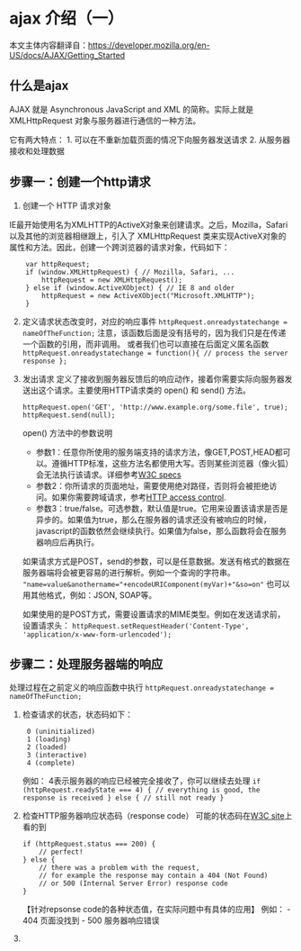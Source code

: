 ajax 介绍（一）
==============

本文主体内容翻译自：https://developer.mozilla.org/en-US/docs/AJAX/Getting_Started

什么是ajax
-----------
AJAX 就是 Asynchronous JavaScript and XML 的简称。实际上就是 XMLHttpRequest 对象与服务器进行通信的一种方法。

它有两大特点：
    1. 可以在不重新加载页面的情况下向服务器发送请求
    2. 从服务器接收和处理数据


步骤一：创建一个http请求
------------------------
1. 创建一个 HTTP 请求对象

IE最开始使用名为XMLHTTP的ActiveX对象来创建请求。之后，Mozilla，Safari以及其他的浏览器相继跟上，引入了 XMLHttpRequest 类来实现ActiveX对象的属性和方法。因此，创建一个跨浏览器的请求对象，代码如下：

        var httpRequest;
        if (window.XMLHttpRequest) { // Mozilla, Safari, ...
            httpRequest = new XMLHttpRequest();
        } else if (window.ActiveXObject) { // IE 8 and older
            httpRequest = new ActiveXObject("Microsoft.XMLHTTP");
        }

2. 定义请求状态改变时，对应的响应事件
        ```
        httpRequest.onreadystatechange = nameOfTheFunction;
        ```
    注意，该函数后面是没有括号的，因为我们只是在传递一个函数的引用，而非调用。
    或者我们也可以直接在后面定义匿名函数
        ```
        httpRequest.onreadystatechange = function(){
            // process the server response
        };
        ```

3. 发出请求
    定义了接收到服务器反馈后的响应动作，接着你需要实际向服务器发送出这个请求。主要使用HTTP请求类的 open() 和 send() 方法。
    
    ```
    httpRequest.open('GET', 'http://www.example.org/some.file', true);
    httpRequest.send(null);
    ```
    
    open() 方法中的参数说明
    - 参数1：任意你所使用的服务端支持的请求方法，像GET,POST,HEAD都可以。遵循HTTP标准，这些方法名都使用大写。否则某些浏览器（像火狐）会无法执行该请求。详细参考[W3C specs](http://www.w3.org/Protocols/rfc2616/rfc2616-sec9.html)
    - 参数2：你所请求的页面地址，需要使用绝对路径，否则将会被拒绝访问。如果你需要跨域请求，参考[HTTP access control](https://developer.mozilla.org/en-US/docs/Web/HTTP/Access_control_CORS).
    - 参数3：true/false。可选参数，默认值是true。它用来设置该请求是否是异步的。如果值为true，那么在服务器的请求还没有被响应的时候，javascript的函数依然会继续执行。如果值为false，那么函数将会在服务器响应后再执行。

    如果请求方式是POST，send的参数，可以是任意数据。发送有格式的数据在服务器端将会被更容易的进行解析。例如一个查询的字符串。
        ```
            "name=value&anothername="+encodeURIComponent(myVar)+"&so=on"
        ```
    也可以用其他格式，例如：JSON, SOAP等。

    如果使用的是POST方式，需要设置请求的MIME类型。例如在发送请求前，设置请求头：
        ```
            httpRequest.setRequestHeader('Content-Type', 'application/x-www-form-urlencoded');
        ```

步骤二：处理服务器端的响应
----------------------------
处理过程在之前定义的响应函数中执行
    ```
    httpRequest.onreadystatechange = nameOfTheFunction;
    ```

1. 检查请求的状态，状态码如下：

        0 (uninitialized)
        1 (loading)
        2 (loaded)
        3 (interactive)
        4 (complete)

    例如： 4表示服务器的响应已经被完全接收了，你可以继续去处理
        ```
        if (httpRequest.readyState === 4) {
            // everything is good, the response is received
        } else {
            // still not ready
        }
        ```

2. 检查HTTP服务器响应状态码（response code）
   可能的状态码在[W3C site](http://www.w3.org/Protocols/rfc2616/rfc2616-sec10.html)上看的到

    ```
    if (httpRequest.status === 200) {
        // perfect!
    } else {
        // there was a problem with the request,
        // for example the response may contain a 404 (Not Found)
        // or 500 (Internal Server Error) response code
    }
    ```

    【针对repsonse code的各种状态值，在实际问题中有具体的应用】
    例如：
        - 404 页面没找到
        - 500 服务器响应错误
    

3. 